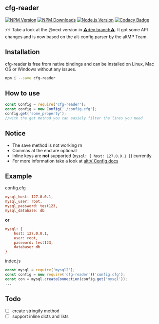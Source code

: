 ﻿## cfg-reader

[![NPM Version][npm-image]][npm-url]
[![NPM Downloads][downloads-image]][downloads-url]
[![Node.js Version][node-version-image]][node-version-url]
[![Codacy Badge](https://api.codacy.com/project/badge/Grade/865f452f649248989b121761bda06fcc)](https://app.codacy.com/gh/Timo972/cfg-reader?utm_source=github.com&utm_medium=referral&utm_content=Timo972/cfg-reader&utm_campaign=Badge_Grade_Settings)

⚡⚡ Take a look at the @next version in [⚠dev branch⚠](https://github.com/Timo972/cfg-reader/tree/dev).
It got some API changes and is now based on the alt-config parser by the altMP Team.

## Installation

cfg-reader is free from native bindings and can be installed on Linux, Mac OS or Windows without any issues.

```bash
npm i --save cfg-reader
```

## How to use

```js
const Config = require('cfg-reader');
const config = new Config('./config.cfg');
config.get('some_property');
//with the get method you can easiely filter the lines you need
```

## Notice

 - The save method is not working rn
 - Commas at the end are optional
 - Inline keys are **not** supported (``mysql: { host: 127.0.0.1 }``) currently
 - For more information take a look at [alt:V Config docs](https://docs.altv.mp/articles/configs/index.html)

## Example

config.cfg
```cfg
mysql_host: 127.0.0.1,
mysql_user: root,
mysql_password: test123,
mysql_database: db
```
__or__
```cfg
mysql: {
    host: 127.0.0.1,
    user: root,
    password: test123,
    database: db
}
```

index.js
```js
const mysql = require('mysql2');
const config = new require('cfg-reader')('config.cfg');
const con = mysql.createConnection(config.get('mysql'));
...
```

## Todo
- [ ] create stringify method
- [ ] support inline dicts and lists

[npm-image]: https://img.shields.io/npm/v/cfg-reader.svg
[npm-url]: https://npmjs.org/package/cfg-reader
[node-version-image]: http://img.shields.io/node/v/cfg-reader.svg
[node-version-url]: http://nodejs.org/download/
[downloads-image]: https://img.shields.io/npm/dm/cfg-reader.svg
[downloads-url]: https://npmjs.org/package/cfg-reader
